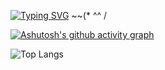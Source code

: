 [![Typing SVG](https://readme-typing-svg.demolab.com?font=Fira+Code&duration=2000&pause=500&color=3AACF7&background=88BFFF00&center=true&width=435&lines=Nice+2+meet+U)](https://git.io/typing-svg)
~~(* ^^ /


[![Ashutosh's github activity graph](https://github-readme-activity-graph.vercel.app/graph?username=CookieFNP&theme=minimal)](https://github.com/ashutosh00710/github-readme-activity-graph)

![Top Langs](https://github-readme-stats.vercel.app/api/top-langs/?username=anuraghazra&layout=compact)
